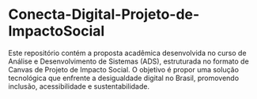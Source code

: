 # Conecta-Digital-Projeto-de-ImpactoSocial
Este repositório contém a proposta acadêmica desenvolvida no curso de Análise e Desenvolvimento de Sistemas (ADS), estruturada no formato de Canvas de Projeto de Impacto Social.  O objetivo é propor uma solução tecnológica que enfrente a desigualdade digital no Brasil, promovendo inclusão, acessibilidade e sustentabilidade.
